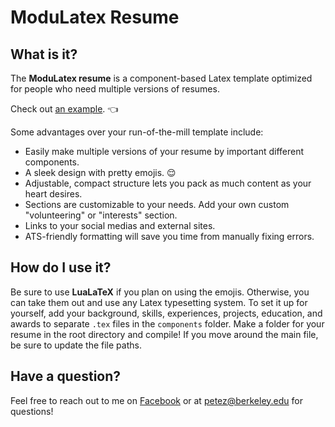 # ModuLatex Resume

## What is it?

The **ModuLatex resume** is a component-based Latex template optimized for people who need multiple versions of resumes.

Check out [an example](https://peterzhang.info/files/resume.pdf). 👈

Some advantages over your run-of-the-mill template include:

- Easily make multiple versions of your resume by important different components.
- A sleek design with pretty emojis. 😌
- Adjustable, compact structure lets you pack as much content as your heart desires.
- Sections are customizable to your needs. Add your own custom "volunteering" or "interests" section.
- Links to your social medias and external sites.
- ATS-friendly formatting will save you time from manually fixing errors.

## How do I use it?

Be sure to use **LuaLaTeX** if you plan on using the emojis. Otherwise, you can take them out and use any Latex typesetting system. To set it up for yourself, add your background, skills, experiences, projects, education, and awards to separate `.tex` files in the `components` folder. Make a folder for your resume in the root directory and compile! If you move around the main file, be sure to update the file paths.

## Have a question?

Feel free to reach out to me on [Facebook](https://www.facebook.com/petejzh/) or at [petez@berkeley.edu](mailto:petez@berkeley.edu) for questions!
